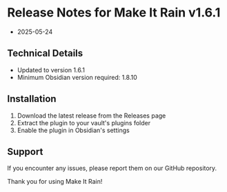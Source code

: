 # Release Notes for Make It Rain v1.6.1

- 2025-05-24

## Technical Details

- Updated to version 1.6.1
- Minimum Obsidian version required: 1.8.10

## Installation

1. Download the latest release from the Releases page
2. Extract the plugin to your vault's plugins folder
3. Enable the plugin in Obsidian's settings

## Support

If you encounter any issues, please report them on our GitHub repository.

Thank you for using Make It Rain!
